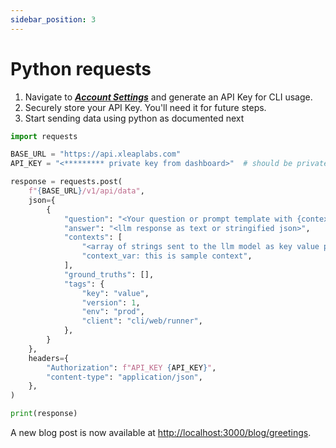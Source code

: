 ```yaml
---
sidebar_position: 3
---
```


# Python requests

1. Navigate to [_**Account Settings**_](http://app.xleaplabs.com/settings/api_keys) and generate an API Key for CLI
   usage.
2. Securely store your API Key. You'll need it for future steps.
3. Start sending data using python as documented next

```python title="setup.py"
import requests

BASE_URL = "https://api.xleaplabs.com"
API_KEY = "<********* private key from dashboard>"  # should be private

response = requests.post(
    f"{BASE_URL}/v1/api/data",
    json={
        {
            "question": "<Your question or prompt template with {context_var}>",
            "answer": "<llm response as text or stringified json>",
            "contexts": [
                "<array of strings sent to the llm model as key value pair>",
                "context_var: this is sample context",
            ],
            "ground_truths": [],
            "tags": {
                "key": "value",
                "version": 1,
                "env": "prod",
                "client": "cli/web/runner",
            },
        }
    },
    headers={
        "Authorization": f"API_KEY {API_KEY}",
        "content-type": "application/json",
    },
)

print(response)
```

A new blog post is now available at [http://localhost:3000/blog/greetings](http://localhost:3000/blog/greetings).
